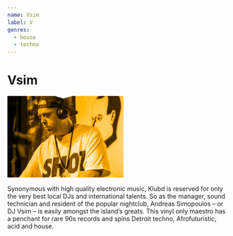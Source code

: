 ```yaml
---
name: Vsim
label: V
genres:
  - house
  - techno
---
```


# Vsim

![](./assets/images/sample.png)

Synonymous with high quality electronic music, Klubd is reserved for only the very best local DJs and international talents. So as the manager, sound technician and resident of the popular nightclub, Andreas Simopoulos – or DJ Vsim – is easily amongst the island’s greats. This vinyl only maestro has a penchant for rare 90s records and spins Detroit techno, Afrofuturistic, acid and house.
